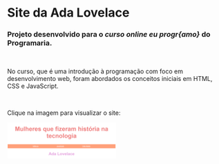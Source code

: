 # Site da Ada Lovelace

### Projeto desenvolvido para o *curso online eu progr{amo}* do **Programaria**.


&nbsp;

No curso, que é uma introdução à programação com foco em desenvolvimento web, foram abordados os conceitos iniciais em HTML, CSS e JavaScript.


&nbsp;

Clique na imagem para visualizar o site:


[<img src="img/ada.png" target="_blank" alt="Foto do início da página do site Ada Lovelace" width="50%"/>](https://ada-lovelace.claudinha.repl.co/)


